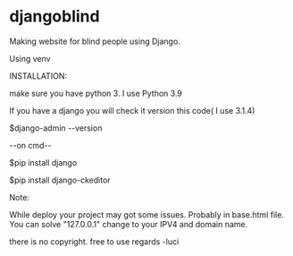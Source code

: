 # djangoblind
Making website for blind people using Django.

Using venv 


INSTALLATION:

make sure you have python 3. I use Python 3.9

If you have a django you will check it version this code( I use 3.1.4)

$django-admin --version


--on cmd--

$pip install django

$pip install django-ckeditor



Note:

While deploy your project may got some issues. Probably in base.html file. You can solve "127.0.0.1" change to your IPV4 and domain name.

there is no copyright. free to use
regards
-luci
